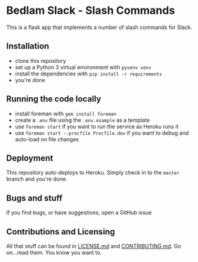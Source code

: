 # Bedlam Slack - Slash Commands

This is a flask app that implements a number of slash commands for Slack.

## Installation

- clone this repository
- set up a Python 3 virtual environment with `pyvenv venv`
- install the dependencies with `pip install -r requirements`
- you're done

## Running the code locally

- install foreman with `gem install foreman`
- create a `.env` file using the `.env.example` as a template
- use `foreman start` if you want to run the service as Heroku runs it
- use `foreman start --procfile Procfile.dev` if you want to debug and auto-load on file changes

## Deployment

This repository auto-deploys to Heroku. Simply check in to the `master` branch and you're done.

## Bugs and stuff

If you find bugs, or have suggestions, open a GitHub issue

## Contributions and Licensing

All that stuff can be found in [LICENSE.md](LICENSE.md) and [CONTRIBUTING.md](CONTRIBUTING.md). 
Go on...read them. 
You know you want to.